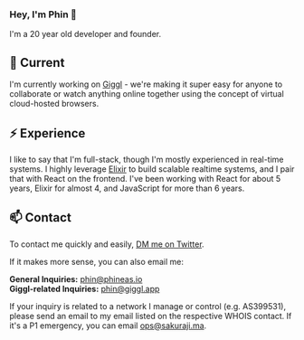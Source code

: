 ### Hey, I'm Phin 👋

I'm a 20 year old developer and founder.

## 🔭 Current

I'm currently working on [Giggl](https://giggl.app) - we're making it super easy for anyone to collaborate or watch anything online together using the concept of virtual cloud-hosted browsers.

## ⚡️ Experience

I like to say that I'm full-stack, though I'm mostly experienced in real-time systems. I highly leverage [Elixir](https://elixir-lang.org) to build scalable realtime systems, and I pair that with React on the frontend. I've been working with React for about 5 years, Elixir for almost 4, and JavaScript for more than 6 years.

## 📫 Contact

To contact me quickly and easily, [DM me on Twitter](https://twitter.com/phineyes).

If it makes more sense, you can also email me:

**General Inquiries:** phin@phineas.io  
**Giggl-related Inquiries:** phin@giggl.app

If your inquiry is related to a network I manage or control (e.g. AS399531), please send an email to my email listed on the respective WHOIS contact. If it's a P1 emergency, you can email ops@sakuraji.ma.
